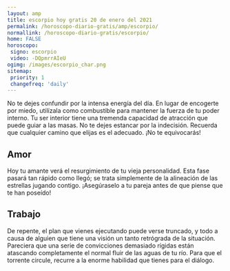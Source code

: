 ```yaml
---
layout: amp
title: escorpio hoy gratis 20 de enero del 2021 
permalink: /horoscopo-diario-gratis/amp/escorpio/
normallink: /horoscopo-diario-gratis/escorpio/
home: FALSE
horoscopo:
 signo: escorpio
 video: -DQpmrrAIeU
ogimg: /images/escorpio_char.png
sitemap:
 priority: 1
 changefreq: 'daily'
---
```



No te dejes confundir por la intensa energía del día. En lugar de encogerte por miedo, utilízala como combustible para mantener la fuerza de tu poder interno. Tu ser interior tiene una tremenda capacidad de atracción que puede guiar a las masas. No te dejes estancar por la indecisión. Recuerda que cualquier camino que elijas es el adecuado. ¡No te equivocarás!

## Amor

Hoy tu amante verá el resurgimiento de tu vieja personalidad. Esta fase pasará tan rápido como llegó; se trata simplemente de la alineación de las estrellas jugando contigo. ¡Asegúraselo a tu pareja antes de que piense que te han  poseído!

## Trabajo

De repente, el plan que vienes ejecutando puede verse truncado, y todo a causa de alguien que tiene una visión un tanto retrógrada de la situación. Pareciera que una serie de convicciones demasiado rígidas están atascando completamente el normal fluir de las aguas de tu río. Para que el torrente circule, recurre a la enorme habilidad que tienes para el diálogo.